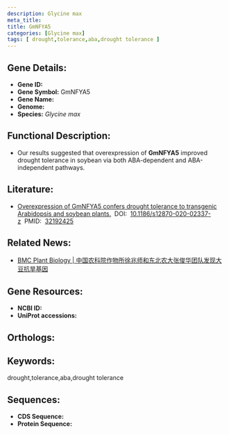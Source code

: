 ```yaml
---
description: Glycine max
meta_title:
title: GmNFYA5
categories: [Glycine max]
tags: [ drought,tolerance,aba,drought tolerance ]
---
```


## Gene Details:
- **Gene ID:**	[]()
- **Gene Symbol:** GmNFYA5
- **Gene Name:** 
- **Genome:** []()
- **Species:** *Glycine max*

## Functional Description:
   - Our results suggested that overexpression of **GmNFYA5** improved drought tolerance in soybean via both ABA-dependent and ABA-independent pathways.

## Literature:
   - [Overexpression of GmNFYA5 confers drought tolerance to transgenic Arabidopsis and soybean plants.]( https://bmcplantbiol.biomedcentral.com/articles/10.1186/s12870-020-02337-z#Sec29)&nbsp;&nbsp;DOI:&nbsp;&nbsp;[10.1186/s12870-020-02337-z](https://bmcplantbiol.biomedcentral.com/articles/10.1186/s12870-020-02337-z#Sec29)&nbsp;&nbsp;PMID:&nbsp;&nbsp;[32192425](https://pubmed.ncbi.nlm.nih.gov/32192425/)

## Related News:
   - [BMC Plant Biology | 中国农科院作物所徐兆师和东北农大张俊华团队发现大豆抗旱基因](https://mp.weixin.qq.com/s?__biz=Mzg3MDEwNDEyMg==&mid=2247487812&idx=7&sn=1a652e3ad6885758cf2958987db3e062&chksm=ce93bc11f9e43507ce33d120ac492c3ff91266b232f4ea9a0f6c0b37ad7165581aa622800cf5&scene=27#wechat_redirect)

## Gene Resources:
- **NCBI ID:** [](https://www.ncbi.nlm.nih.gov/gene/?term=)
- **UniProt accessions:** [](https://www.uniprot.org/uniprotkb//entry)

## Orthologs:

## Keywords:
drought,tolerance,aba,drought tolerance

## Sequences:
- **CDS Sequence:**
- **Protein Sequence:**
